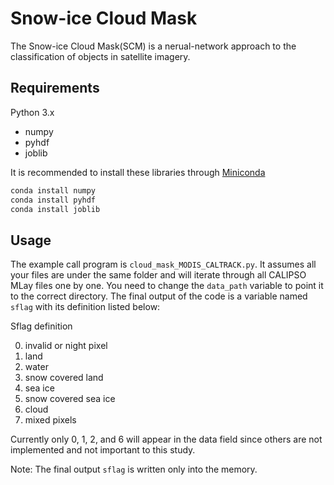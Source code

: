 
# Snow-ice Cloud Mask
The Snow-ice Cloud Mask(SCM) is a nerual-network approach to the classification of objects in satellite imagery.

## Requirements
Python 3.x
- numpy
- pyhdf
- joblib

It is recommended to install these libraries through [Miniconda](https://docs.conda.io/en/latest/miniconda.html)
```bash
conda install numpy
conda install pyhdf
conda install joblib
```

## Usage
The example call program is `cloud_mask_MODIS_CALTRACK.py`. It assumes all your files are under the same folder and will iterate through all CALIPSO MLay files one by one. You need to change the `data_path` variable to point it to the correct directory. The final output of the code is a variable named `sflag` with its definition listed below: 

Sflag definition 

0. invalid or night pixel 
1. land
2. water
3. snow covered land
4. sea ice
5. snow covered sea ice
6. cloud
7. mixed pixels  
 
Currently only 0, 1, 2, and 6 will appear in the data field since others are not implemented and not important to this study. 

Note: The final output ```sflag``` is written only into the memory.